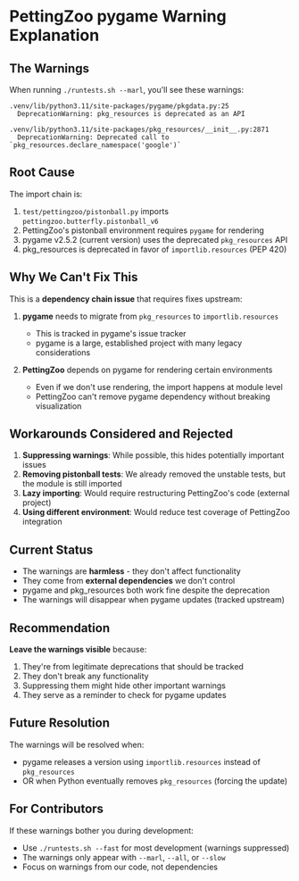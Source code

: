 # PettingZoo pygame Warning Explanation

## The Warnings

When running `./runtests.sh --marl`, you'll see these warnings:

```
.venv/lib/python3.11/site-packages/pygame/pkgdata.py:25
  DeprecationWarning: pkg_resources is deprecated as an API
  
.venv/lib/python3.11/site-packages/pkg_resources/__init__.py:2871
  DeprecationWarning: Deprecated call to `pkg_resources.declare_namespace('google')`
```

## Root Cause

The import chain is:
1. `test/pettingzoo/pistonball.py` imports `pettingzoo.butterfly.pistonball_v6`
2. PettingZoo's pistonball environment requires `pygame` for rendering
3. pygame v2.5.2 (current version) uses the deprecated `pkg_resources` API
4. pkg_resources is deprecated in favor of `importlib.resources` (PEP 420)

## Why We Can't Fix This

This is a **dependency chain issue** that requires fixes upstream:

1. **pygame** needs to migrate from `pkg_resources` to `importlib.resources`
   - This is tracked in pygame's issue tracker
   - pygame is a large, established project with many legacy considerations
   
2. **PettingZoo** depends on pygame for rendering certain environments
   - Even if we don't use rendering, the import happens at module level
   - PettingZoo can't remove pygame dependency without breaking visualization

## Workarounds Considered and Rejected

1. **Suppressing warnings**: While possible, this hides potentially important issues
2. **Removing pistonball tests**: We already removed the unstable tests, but the module is still imported
3. **Lazy importing**: Would require restructuring PettingZoo's code (external project)
4. **Using different environment**: Would reduce test coverage of PettingZoo integration

## Current Status

- The warnings are **harmless** - they don't affect functionality
- They come from **external dependencies** we don't control
- pygame and pkg_resources both work fine despite the deprecation
- The warnings will disappear when pygame updates (tracked upstream)

## Recommendation

**Leave the warnings visible** because:
1. They're from legitimate deprecations that should be tracked
2. They don't break any functionality
3. Suppressing them might hide other important warnings
4. They serve as a reminder to check for pygame updates

## Future Resolution

The warnings will be resolved when:
- pygame releases a version using `importlib.resources` instead of `pkg_resources`
- OR when Python eventually removes `pkg_resources` (forcing the update)

## For Contributors

If these warnings bother you during development:
- Use `./runtests.sh --fast` for most development (warnings suppressed)
- The warnings only appear with `--marl`, `--all`, or `--slow`
- Focus on warnings from our code, not dependencies